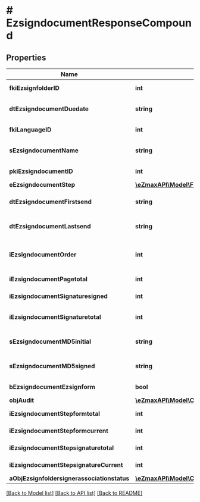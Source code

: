 # # EzsigndocumentResponseCompound

## Properties

Name | Type | Description | Notes
------------ | ------------- | ------------- | -------------
**fkiEzsignfolderID** | **int** | The unique ID of the Ezsignfolder |
**dtEzsigndocumentDuedate** | **string** | The maximum date and time at which the Ezsigndocument can be signed. |
**fkiLanguageID** | **int** | The unique ID of the Language.  Valid values:  |Value|Description| |-|-| |1|French| |2|English| |
**sEzsigndocumentName** | **string** | The name of the document that will be presented to Ezsignfoldersignerassociations |
**pkiEzsigndocumentID** | **int** | The unique ID of the Ezsigndocument |
**eEzsigndocumentStep** | [**\eZmaxAPI\Model\FieldEEzsigndocumentStep**](FieldEEzsigndocumentStep.md) |  |
**dtEzsigndocumentFirstsend** | **string** | The date and time when the Ezsigndocument was first sent. |
**dtEzsigndocumentLastsend** | **string** | The date and time when the Ezsigndocument was sent the last time. |
**iEzsigndocumentOrder** | **int** | The order in which the Ezsigndocument will be presented to the signatory in the Ezsignfolder. |
**iEzsigndocumentPagetotal** | **int** | The number of pages in the Ezsigndocument. |
**iEzsigndocumentSignaturesigned** | **int** | The number of signatures that were signed in the document. |
**iEzsigndocumentSignaturetotal** | **int** | The number of total signatures that were requested in the Ezsigndocument. |
**sEzsigndocumentMD5initial** | **string** | MD5 Hash of the initial PDF Document before signatures were applied to it. |
**sEzsigndocumentMD5signed** | **string** | MD5 Hash of the final PDF Document after all signatures were applied to it. |
**bEzsigndocumentEzsignform** | **bool** | If the Ezsigndocument contains an Ezsignform or not |
**objAudit** | [**\eZmaxAPI\Model\CommonAudit**](CommonAudit.md) |  |
**iEzsigndocumentStepformtotal** | **int** | The total number of steps in the form filling phase |
**iEzsigndocumentStepformcurrent** | **int** | The current step in the form filling phase |
**iEzsigndocumentStepsignaturetotal** | **int** | The total number of steps in the signature filling phase |
**iEzsigndocumentStepsignatureCurrent** | **int** | The current step in the signature phase |
**aObjEzsignfoldersignerassociationstatus** | [**\eZmaxAPI\Model\CustomEzsignfoldersignerassociationstatusResponse[]**](CustomEzsignfoldersignerassociationstatusResponse.md) |  |

[[Back to Model list]](../../README.md#models) [[Back to API list]](../../README.md#endpoints) [[Back to README]](../../README.md)
